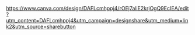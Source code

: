 https://www.canva.com/design/DAFLcmhppj4/rOEj7aliE2krjOgQ9EcIEA/edit?utm_content=DAFLcmhppj4&utm_campaign=designshare&utm_medium=link2&utm_source=sharebutton
